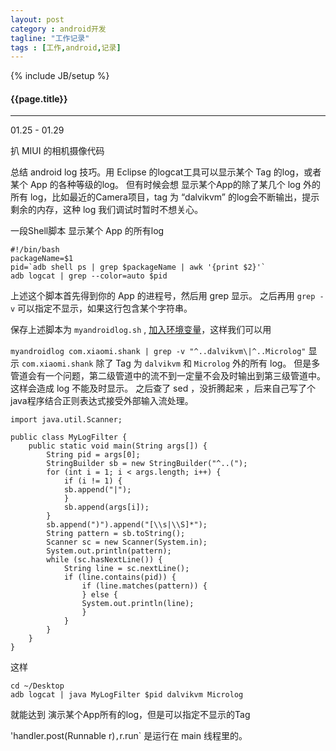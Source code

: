 ```yaml
---
layout: post
category : android开发
tagline: "工作记录"
tags : [工作,android,记录]
---
```

{% include JB/setup %}

<h4>{{page.title}}</h4>

---

01.25 - 01.29

扒 MIUI 的相机摄像代码

总结 android log 技巧。用 Eclipse 的logcat工具可以显示某个 Tag 的log，或者某个 App 的各种等级的log。 但有时候会想 显示某个App的除了某几个 log 外的所有 log，比如最近的Camera项目，tag 为 “dalvikvm” 的log会不断输出，提示剩余的内存，这种 log 我们调试时暂时不想关心。

一段Shell脚本 显示某个 App 的所有log

    #!/bin/bash  
    packageName=$1  
    pid=`adb shell ps | grep $packageName | awk '{print $2}'`  
    adb logcat | grep --color=auto $pid  

上述这个脚本首先得到你的 App 的进程号，然后用 grep 显示。 之后再用 `grep -v` 可以指定不显示，如果这行包含某个字符串。

保存上述脚本为 `myandroidlog.sh` , [加入环境变量](http://elf8848.iteye.com/blog/1582137)，这样我们可以用 

` myandroidlog com.xiaomi.shank | grep -v "^..dalvikvm\|^..Microlog" ` 显示 `com.xiaomi.shank` 除了 Tag 为 `dalvikvm` 和 `Microlog` 外的所有 log。 但是多管道会有一个问题，第二级管道中的流不到一定量不会及时输出到第三级管道中。这样会造成 log 不能及时显示。
之后查了 sed ，没折腾起来 ，后来自己写了个java程序结合正则表达式接受外部输入流处理。


    import java.util.Scanner;

    public class MyLogFilter {
        public static void main(String args[]) {
            String pid = args[0];
            StringBuilder sb = new StringBuilder("^..(");
            for (int i = 1; i < args.length; i++) {
                if (i != 1) {
                sb.append("|");
                }
                sb.append(args[i]);
            }
            sb.append(")").append("[\\s|\\S]*");
            String pattern = sb.toString();
            Scanner sc = new Scanner(System.in);
            System.out.println(pattern);
            while (sc.hasNextLine()) {
                String line = sc.nextLine();
                if (line.contains(pid)) {
                    if (line.matches(pattern)) {
                    } else {
                    System.out.println(line);
                    }
                }
            }
        }
    }

这样 

    cd ~/Desktop
    adb logcat | java MyLogFilter $pid dalvikvm Microlog

就能达到 演示某个App所有的log，但是可以指定不显示的Tag


'handler.post(Runnable r)`,`r.run` 是运行在 main 线程里的。
